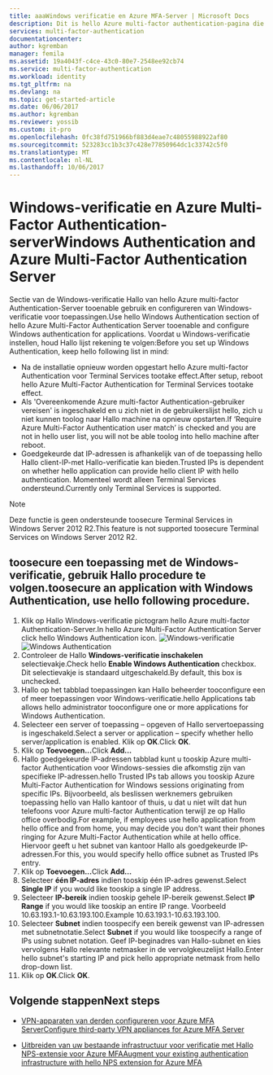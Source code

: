 ```yaml
---
title: aaaWindows verificatie en Azure MFA-Server | Microsoft Docs
description: Dit is hello Azure multi-factor authentication-pagina die u helpt bij het implementeren van Windows-verificatie en Azure multi-factor Authentication-Server.
services: multi-factor-authentication
documentationcenter: 
author: kgremban
manager: femila
ms.assetid: 19a4043f-c4ce-43c0-80e7-2548ee92cb74
ms.service: multi-factor-authentication
ms.workload: identity
ms.tgt_pltfrm: na
ms.devlang: na
ms.topic: get-started-article
ms.date: 06/06/2017
ms.author: kgremban
ms.reviewer: yossib
ms.custom: it-pro
ms.openlocfilehash: 0fc38fd751966bf883d4eae7c48055988922af80
ms.sourcegitcommit: 523283cc1b3c37c428e77850964dc1c33742c5f0
ms.translationtype: MT
ms.contentlocale: nl-NL
ms.lasthandoff: 10/06/2017
---
```

# <a name="windows-authentication-and-azure-multi-factor-authentication-server"></a><span data-ttu-id="95e80-103">Windows-verificatie en Azure Multi-Factor Authentication-server</span><span class="sxs-lookup"><span data-stu-id="95e80-103">Windows Authentication and Azure Multi-Factor Authentication Server</span></span>
<span data-ttu-id="95e80-104">Sectie van de Windows-verificatie Hallo van hello Azure multi-factor Authentication-Server tooenable gebruik en configureren van Windows-verificatie voor toepassingen.</span><span class="sxs-lookup"><span data-stu-id="95e80-104">Use hello Windows Authentication section of hello Azure Multi-Factor Authentication Server tooenable and configure Windows authentication for applications.</span></span> <span data-ttu-id="95e80-105">Voordat u Windows-verificatie instellen, houd Hallo lijst rekening te volgen:</span><span class="sxs-lookup"><span data-stu-id="95e80-105">Before you set up Windows Authentication, keep hello following list in mind:</span></span>

* <span data-ttu-id="95e80-106">Na de installatie opnieuw worden opgestart hello Azure multi-factor Authentication voor Terminal Services tootake effect.</span><span class="sxs-lookup"><span data-stu-id="95e80-106">After setup, reboot hello Azure Multi-Factor Authentication for Terminal Services tootake effect.</span></span>
* <span data-ttu-id="95e80-107">Als 'Overeenkomende Azure multi-factor Authentication-gebruiker vereisen' is ingeschakeld en u zich niet in de gebruikerslijst hello, zich u niet kunnen toolog naar Hallo machine na opnieuw opstarten.</span><span class="sxs-lookup"><span data-stu-id="95e80-107">If ‘Require Azure Multi-Factor Authentication user match’ is checked and you are not in hello user list, you will not be able toolog into hello machine after reboot.</span></span>
* <span data-ttu-id="95e80-108">Goedgekeurde dat IP-adressen is afhankelijk van of de toepassing hello Hallo client-IP-met Hallo-verificatie kan bieden.</span><span class="sxs-lookup"><span data-stu-id="95e80-108">Trusted IPs is dependent on whether hello application can provide hello client IP with hello authentication.</span></span> <span data-ttu-id="95e80-109">Momenteel wordt alleen Terminal Services ondersteund.</span><span class="sxs-lookup"><span data-stu-id="95e80-109">Currently only Terminal Services is supported.</span></span>  

> [!NOTE]
> <span data-ttu-id="95e80-110">Deze functie is geen ondersteunde toosecure Terminal Services in Windows Server 2012 R2.</span><span class="sxs-lookup"><span data-stu-id="95e80-110">This feature is not supported toosecure Terminal Services on Windows Server 2012 R2.</span></span>

## <a name="toosecure-an-application-with-windows-authentication-use-hello-following-procedure"></a><span data-ttu-id="95e80-111">toosecure een toepassing met de Windows-verificatie, gebruik Hallo procedure te volgen.</span><span class="sxs-lookup"><span data-stu-id="95e80-111">toosecure an application with Windows Authentication, use hello following procedure.</span></span>
1. <span data-ttu-id="95e80-112">Klik op Hallo Windows-verificatie pictogram hello Azure multi-factor Authentication-Server.</span><span class="sxs-lookup"><span data-stu-id="95e80-112">In hello Azure Multi-Factor Authentication Server click hello Windows Authentication icon.</span></span>
   <span data-ttu-id="95e80-113">![Windows-verificatie](./media/multi-factor-authentication-get-started-server-windows/windowsauth.png)</span><span class="sxs-lookup"><span data-stu-id="95e80-113">![Windows Authentication](./media/multi-factor-authentication-get-started-server-windows/windowsauth.png)</span></span>
2. <span data-ttu-id="95e80-114">Controleer de Hallo **Windows-verificatie inschakelen** selectievakje.</span><span class="sxs-lookup"><span data-stu-id="95e80-114">Check hello **Enable Windows Authentication** checkbox.</span></span> <span data-ttu-id="95e80-115">Dit selectievakje is standaard uitgeschakeld.</span><span class="sxs-lookup"><span data-stu-id="95e80-115">By default, this box is unchecked.</span></span>
3. <span data-ttu-id="95e80-116">Hallo op het tabblad toepassingen kan Hallo beheerder tooconfigure een of meer toepassingen voor Windows-verificatie.</span><span class="sxs-lookup"><span data-stu-id="95e80-116">hello Applications tab allows hello administrator tooconfigure one or more applications for Windows Authentication.</span></span>
4. <span data-ttu-id="95e80-117">Selecteer een server of toepassing – opgeven of Hallo servertoepassing is ingeschakeld.</span><span class="sxs-lookup"><span data-stu-id="95e80-117">Select a server or application – specify whether hello server/application is enabled.</span></span> <span data-ttu-id="95e80-118">Klik op **OK**.</span><span class="sxs-lookup"><span data-stu-id="95e80-118">Click **OK**.</span></span>
5. <span data-ttu-id="95e80-119">Klik op **Toevoegen...**</span><span class="sxs-lookup"><span data-stu-id="95e80-119">Click **Add…**</span></span>
6. <span data-ttu-id="95e80-120">Hallo goedgekeurde IP-adressen tabblad kunt u tooskip Azure multi-factor Authentication voor Windows-sessies die afkomstig zijn van specifieke IP-adressen.</span><span class="sxs-lookup"><span data-stu-id="95e80-120">hello Trusted IPs tab allows you tooskip Azure Multi-Factor Authentication for Windows sessions originating from specific IPs.</span></span> <span data-ttu-id="95e80-121">Bijvoorbeeld, als beslissen werknemers gebruiken toepassing hello van Hallo kantoor of thuis, u dat u niet wilt dat hun telefoons voor Azure multi-factor Authentication terwijl ze op Hallo office overbodig.</span><span class="sxs-lookup"><span data-stu-id="95e80-121">For example, if employees use hello application from hello office and from home, you may decide you don't want their phones ringing for Azure Multi-Factor Authentication while at hello office.</span></span> <span data-ttu-id="95e80-122">Hiervoor geeft u het subnet van kantoor Hallo als goedgekeurde IP-adressen.</span><span class="sxs-lookup"><span data-stu-id="95e80-122">For this, you would specify hello office subnet as Trusted IPs entry.</span></span>
7. <span data-ttu-id="95e80-123">Klik op **Toevoegen...**</span><span class="sxs-lookup"><span data-stu-id="95e80-123">Click **Add…**</span></span>
8. <span data-ttu-id="95e80-124">Selecteer **één IP-adres** indien tooskip één IP-adres gewenst.</span><span class="sxs-lookup"><span data-stu-id="95e80-124">Select **Single IP** if you would like tooskip a single IP address.</span></span>
9. <span data-ttu-id="95e80-125">Selecteer **IP-bereik** indien tooskip gehele IP-bereik gewenst.</span><span class="sxs-lookup"><span data-stu-id="95e80-125">Select **IP Range** if you would like tooskip an entire IP range.</span></span> <span data-ttu-id="95e80-126">Voorbeeld 10.63.193.1-10.63.193.100.</span><span class="sxs-lookup"><span data-stu-id="95e80-126">Example 10.63.193.1-10.63.193.100.</span></span>
10. <span data-ttu-id="95e80-127">Selecteer **Subnet** indien toospecify een bereik gewenst van IP-adressen met subnetnotatie.</span><span class="sxs-lookup"><span data-stu-id="95e80-127">Select **Subnet** if you would like toospecify a range of IPs using subnet notation.</span></span> <span data-ttu-id="95e80-128">Geef IP-beginadres van Hallo-subnet en kies vervolgens Hallo relevante netmasker in de vervolgkeuzelijst Hallo.</span><span class="sxs-lookup"><span data-stu-id="95e80-128">Enter hello subnet's starting IP and pick hello appropriate netmask from hello drop-down list.</span></span>
11. <span data-ttu-id="95e80-129">Klik op **OK**.</span><span class="sxs-lookup"><span data-stu-id="95e80-129">Click **OK**.</span></span>

## <a name="next-steps"></a><span data-ttu-id="95e80-130">Volgende stappen</span><span class="sxs-lookup"><span data-stu-id="95e80-130">Next steps</span></span>

- [<span data-ttu-id="95e80-131">VPN-apparaten van derden configureren voor Azure MFA Server</span><span class="sxs-lookup"><span data-stu-id="95e80-131">Configure third-party VPN appliances for Azure MFA Server</span></span>](multi-factor-authentication-advanced-vpn-configurations.md)

- [<span data-ttu-id="95e80-132">Uitbreiden van uw bestaande infrastructuur voor verificatie met Hallo NPS-extensie voor Azure MFA</span><span class="sxs-lookup"><span data-stu-id="95e80-132">Augment your existing authentication infrastructure with hello NPS extension for Azure MFA</span></span>](multi-factor-authentication-nps-extension.md)
